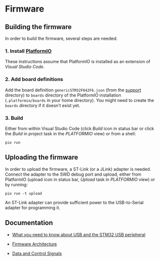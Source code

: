 # Firmware



## Building the firmware

In order to build the firmware, several steps are needed:


### 1. Install [PlatformIO](https://platformio.org/platformio-ide)

These instructions assume that PlatformIO is installed as an extension of *Visual Studio Code*.


### 2. Add board definitions

Add the board definition `genericSTM32F042F6.json` (from the [support](../support) directory) to `boards` directory of the PlatformIO installation (`.platformio/boards` in your home directory). You might need to create the `boards` directory if it doesn't exist yet.


### 3. Build

Either from within Visual Studio Code (click *Build* icon in status bar or click the *Build* in project task in the *PLATFORMIO* view) or from a shell:
```
pio run
```



## Uploading the firmware

In order to upload the firmware, a ST-Link (or a JLink) adapter is needed. Connect the adapter to the SWD debug port and upload, either from PlatformIO (upload icon in status bar, *Upload* task in *PLATFORMIO* view) or by running:

```
pio run -t upload
```

An ST-Link adapter can provide sufficient power to the USB-to-Serial adapter for programming it.


## Documentation

- [What you need to know about USB and the STM32 USB peripheral](../doc/usb-facts.md)

- [Firmware Architecture](../doc/firmware.md)

- [Data and Control Signals](../doc/serial-signals.md)

